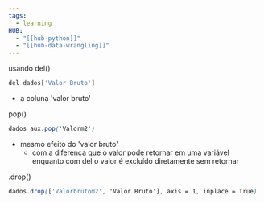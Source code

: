 ```yaml
---
tags:
  - learning
HUB:
  - "[[hub-python]]"
  - "[[hub-data-wrangling]]"
---
```


usando del()
```css
del dados['Valor Bruto']
```
- a coluna 'valor bruto'

pop()
```css
dados_aux.pop('Valorm2')
```
- mesmo efeito do 'valor bruto'
	-  com a diferença que o valor pode retornar em uma variável enquanto com del o valor é excluído diretamente sem retornar

.drop()
```css
dados.drop(['Valorbrutom2', 'Valor Bruto'], axis = 1, inplace = True)
```




